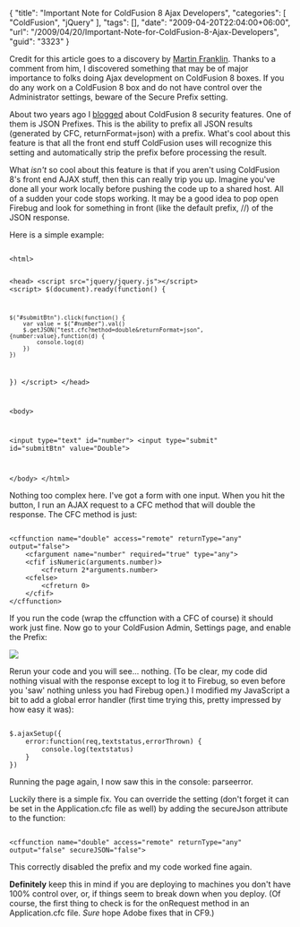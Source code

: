 {
	"title": "Important Note for ColdFusion 8 Ajax Developers",
	"categories": [
		"ColdFusion",
		"jQuery"
	],
	"tags": [],
	"date": "2009-04-20T22:04:00+06:00",
	"url": "/2009/04/20/Important-Note-for-ColdFusion-8-Ajax-Developers",
	"guid": "3323"
}

Credit for this article goes to a discovery by <a href="http://www.raymondcamden.com/index.cfm/2008/2/27/Can-you-do-file-uploads-with-ColdFusion-8s-Ajax-features#cAABFE754-91DF-1F43-6FD5FB1D947239F6">Martin Franklin</a>. Thanks to a comment from him, I discovered something that may be of major importance to folks doing Ajax development on ColdFusion 8 boxes. If you do any work on a ColdFusion 8 box and do not have control over the Administrator settings, beware of the Secure Prefix setting.
<!--more-->
About two years ago I <a href="http://www.coldfusionjedi.com/index.cfm/2007/7/31/ColdFusion-8-Ajax-Security-Features">blogged</a> about ColdFusion 8 security features. One of them is JSON Prefixes. This is the ability to prefix all JSON results (generated by CFC, returnFormat=json) with a prefix. What's cool about this feature is that all the front end stuff ColdFusion uses will recognize this setting and automatically strip the prefix before processing the result.

What <i>isn't</i> so cool about this feature is that if you aren't using ColdFusion 8's front end AJAX stuff, then this can really trip you up. Imagine you've done all your work locally before pushing the code up to a shared host. All of a sudden your code stops working. It may be a good idea to pop open Firebug and look for something in front (like the default prefix, //) of the JSON response.

Here is a simple example:

<code>
&lt;html&gt;

&lt;head&gt;
&lt;script src="jquery/jquery.js"&gt;&lt;/script&gt;
&lt;script&gt;
$(document).ready(function() {
		
	$("#submitBtn").click(function() {
		var value = $("#number").val()
		$.getJSON("test.cfc?method=double&returnFormat=json",{number:value},function(d) {
			console.log(d)
		})
	})
	
})
&lt;/script&gt;
&lt;/head&gt;

&lt;body&gt;

&lt;input type="text" id="number"&gt; &lt;input type="submit" id="submitBtn" value="Double"&gt;	
		
&lt;/body&gt;
&lt;/html&gt;
</code>

Nothing too complex here. I've got a form with one input. When you hit the button, I run an AJAX request to a CFC method that will double the response. The CFC method is just:

<code>
&lt;cffunction name="double" access="remote" returnType="any" output="false"&gt;
	&lt;cfargument name="number" required="true" type="any"&gt;
	&lt;cfif isNumeric(arguments.number)&gt;
		&lt;cfreturn 2*arguments.number&gt;
	&lt;cfelse&gt;
		&lt;cfreturn 0&gt;
	&lt;/cfif&gt;
&lt;/cffunction&gt;
</code>

If you run the code (wrap the cffunction with a CFC of course) it should work just fine. Now go to your ColdFusion Admin, Settings page, and enable the Prefix:

<img src="http://static.raymondcamden.com/images/cfjedi//Picture 49.png">

Rerun your code and you will see... nothing. (To be clear, my code did nothing visual with the response except to log it to Firebug, so even before you 'saw' nothing unless you had Firebug open.) I modified my JavaScript a bit to add a global error handler (first time trying this, pretty impressed by how easy it was):

<code>
$.ajaxSetup({
	error:function(req,textstatus,errorThrown) {
		console.log(textstatus)
	}
})
</code>

Running the page again, I now saw this in the console: parseerror. 

Luckily there is a simple fix. You can override the setting (don't forget it can be set in the Application.cfc file as well) by adding the secureJson attribute to the function:

<code>
&lt;cffunction name="double" access="remote" returnType="any" output="false" secureJSON="false"&gt;
</code>

This correctly disabled the prefix and my code worked fine again.

<b>Definitely</b> keep this in mind if you are deploying to machines you don't have 100% control over, or, if things seem to break down when you deploy. (Of course, the first thing to check is for the onRequest method in an Application.cfc file. <i>Sure</i> hope Adobe fixes that in CF9.)